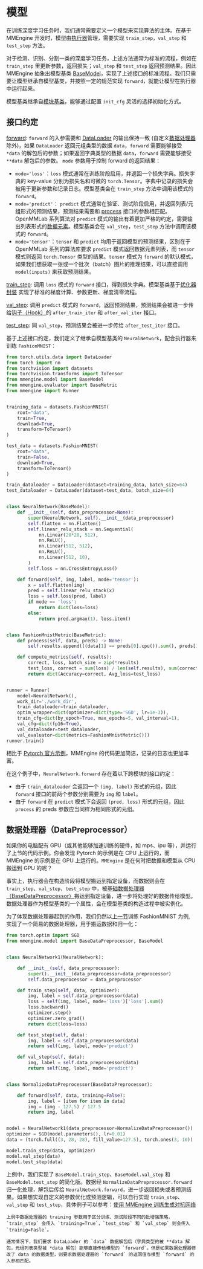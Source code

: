 # 模型

在训练深度学习任务时，我们通常需要定义一个模型来实现算法的主体。在基于 MMEngine 开发时，模型由[执行器](./runner.md)管理，需要实现 `train_step`，`val_step` 和 `test_step` 方法。

对于检测、识别、分割一类的深度学习任务，上述方法通常为标准的流程，例如在 `train_step` 里更新参数，返回损失；`val_step` 和 `test_step` 返回预测结果。因此 MMEngine 抽象出模型基类 [BaseModel](mmengine.model.BaseModel)，实现了上述接口的标准流程。我们只需要让模型继承自模型基类，并按照一定的规范实现 `forward`，就能让模型在执行器中运行起来。

模型基类继承自[模块基类](./initialize.md)，能够通过配置 `init_cfg` 灵活的选择初始化方式。

## 接口约定

[forward](mmengine.model.BaseModel.forward): `forward` 的入参需要和 [DataLoader](https://pytorch.org/tutorials/beginner/basics/data_tutorial.html) 的输出保持一致 (自定义[数据处理器](#数据处理器datapreprocessor)除外)，如果 `DataLoader` 返回元组类型的数据 `data`，`forward` 需要能够接受 `*data` 的解包后的参数；如果返回字典类型的数据 `data`，`forward` 需要能够接受 `**data` 解包后的参数。 `mode` 参数用于控制 forward 的返回结果：

- `mode='loss'`：`loss` 模式通常在训练阶段启用，并返回一个损失字典。损失字典的 key-value 分别为损失名和可微的 `torch.Tensor`。字典中记录的损失会被用于更新参数和记录日志。模型基类会在 `train_step` 方法中调用该模式的 `forward`。
- `mode='predict'`： `predict` 模式通常在验证、测试阶段启用，并返回列表/元组形式的预测结果，预测结果需要和 [process](mmengine.evaluator.Evaluator.process) 接口的参数相匹配。OpenMMLab 系列算法对 `predict` 模式的输出有着更加严格的约定，需要输出列表形式的[数据元素](./data_element.md)。模型基类会在 `val_step`，`test_step` 方法中调用该模式的 `forward`。
- `mode='tensor'`：`tensor` 和 `predict` 均用于返回模型的预测结果，区别在于 OpenMMLab 系列的算法库要求 `predict` 模式返回数据元素列表，而 `tensor` 模式则返回 `torch.Tensor` 类型的结果。`tensor` 模式为 `forward` 的默认模式，如果我们想获取一张或一个批次（batch）图片的推理结果，可以直接调用 `model(inputs)` 来获取预测结果。

[train_step](mmengine.model.BaseModel.train_step): 调用 `loss` 模式的 `forward` 接口，得到损失字典。模型基类基于[优化器封装](.optim_wrapper.md) 实现了标准的梯度计算、参数更新、梯度清零流程。

[val_step](mmengine.model.BaseModel.val_step): 调用 `predict` 模式的 `forward`，返回预测结果，预测结果会被进一步传给[钩子（Hook）](./hook.md)的 `after_train_iter` 和 `after_val_iter` 接口。

[test_step](mmengine.model.BaseModel.test_step): 同 `val_step`，预测结果会被进一步传给 `after_test_iter` 接口。

基于上述接口约定，我们定义了继承自模型基类的 `NeuralNetwork`，配合执行器来训练 `FashionMNIST`：

```python
from torch.utils.data import DataLoader
from torch import nn
from torchvision import datasets
from torchvision.transforms import ToTensor
from mmengine.model import BaseModel
from mmengine.evaluator import BaseMetric
from mmengine import Runner


training_data = datasets.FashionMNIST(
    root="data",
    train=True,
    download=True,
    transform=ToTensor()
)

test_data = datasets.FashionMNIST(
    root="data",
    train=False,
    download=True,
    transform=ToTensor()
)

train_dataloader = DataLoader(dataset=training_data, batch_size=64)
test_dataloader = DataLoader(dataset=test_data, batch_size=64)


class NeuralNetwork(BaseModel):
    def __init__(self, data_preprocessor=None):
        super(NeuralNetwork, self).__init__(data_preprocessor)
        self.flatten = nn.Flatten()
        self.linear_relu_stack = nn.Sequential(
            nn.Linear(28*28, 512),
            nn.ReLU(),
            nn.Linear(512, 512),
            nn.ReLU(),
            nn.Linear(512, 10),
        )
        self.loss = nn.CrossEntropyLoss()

    def forward(self, img, label, mode='tensor'):
        x = self.flatten(img)
        pred = self.linear_relu_stack(x)
        loss = self.loss(pred, label)
        if mode == 'loss':
            return dict(loss=loss)
        else:
            return pred.argmax(1), loss.item()


class FashionMnistMetric(BaseMetric):
    def process(self, data, preds) -> None:
        self.results.append(((data[1] == preds[0].cpu()).sum(), preds[1], len(preds[0])))

    def compute_metrics(self, results):
        correct, loss, batch_size = zip(*results)
        test_loss, correct = sum(loss) / len(self.results), sum(correct) / sum(batch_size)
        return dict(Accuracy=correct, Avg_loss=test_loss)


runner = Runner(
    model=NeuralNetwork(),
    work_dir='./work_dir',
    train_dataloader=train_dataloader,
    optim_wrapper=dict(optimizer=dict(type='SGD', lr=1e-3)),
    train_cfg=dict(by_epoch=True, max_epochs=5, val_interval=1),
    val_cfg=dict(fp16=True),
    val_dataloader=test_dataloader,
    val_evaluator=dict(metrics=FashionMnistMetric()))
runner.train()
```

相比于 [Pytorch 官方示例](https://pytorch.org/tutorials/beginner/basics/optimization_tutorial.html#)，MMEngine 的代码更加简洁，记录的日志也更加丰富。

在这个例子中，`NeuralNetwork.forward` 存在着以下跨模块的接口约定：

- 由于 `train_dataloader` 会返回一个 `(img, label)` 形式的元组，因此 `forward` 接口的前两个参数分别需要为 `img` 和 `label`。
- 由于 `forward` 在 `predict` 模式下会返回 `(pred, loss)` 形式的元组，因此 `process` 的 preds 参数应当同样为相同形式的元组。

## 数据处理器（DataPreprocessor）

如果你的电脑配有 GPU（或其他能够加速训练的硬件，如 mps、ipu 等），并运行了上节的代码示例。你会发现 Pytorch 的示例是在 CPU 上运行的，而 MMEngine 的示例是在 GPU 上运行的。`MMEngine` 是在何时把数据和模型从 CPU 搬运到 GPU 的呢？

事实上，执行器会在构造阶段将模型搬运到指定设备，而数据则会在 `train_step`、`val_step`、`test_step` 中，被[基础数据处理器（BaseDataPreprocessor）](mmengine.model.BaseDataPreprocessor)搬运到指定设备，进一步将处理好的数据传给模型。数据处理器作为模型基类的一个属性，会在模型基类的构造过程中被实例化。

为了体现数据处理器起到的作用，我们仍然以[上一节](#模型基类basemodel)训练 FashionMNIST 为例, 实现了一个简易的数据处理器，用于搬运数据和归一化：

```python
from torch.optim import SGD
from mmengine.model import BaseDataPreprocessor, BaseModel


class NeuralNetwork1(NeuralNetwork):

    def __init__(self, data_preprocessor):
        super().__init__(data_preprocessor=data_preprocessor)
        self.data_preprocessor = data_preprocessor

    def train_step(self, data, optimizer):
        img, label = self.data_preprocessor(data)
        loss = self(img, label, mode='loss')['loss'].sum()
        loss.backward()
        optimizer.step()
        optimizer.zero_grad()
        return dict(loss=loss)

    def test_step(self, data):
        img, label = self.data_preprocessor(data)
        return self(img, label, mode='predict')

    def val_step(self, data):
        img, label = self.data_preprocessor(data)
        return self(img, label, mode='predict')


class NormalizeDataPreprocessor(BaseDataPreprocessor):

    def forward(self, data, training=False):
        img, label = [item for item in data]
        img = (img - 127.5) / 127.5
        return img, label


model = NeuralNetwork1(data_preprocessor=NormalizeDataPreprocessor())
optimizer = SGD(model.parameters(), lr=0.01)
data = (torch.full((3, 28, 28), fill_value=127.5), torch.ones(3, 10))

model.train_step(data, optimizer)
model.val_step(data)
model.test_step(data)
```

上例中，我们实现了 `BaseModel.train_step`、`BaseModel.val_step` 和 `BaseModel.test_step` 的简化版。数据经 `NormalizeDataPreprocessor.forward` 归一化处理，解包后传给 `NeuralNetwork.forward`，进一步返回损失或者预测结果。如果想实现自定义的参数优化或预测逻辑，可以自行实现 `train_step`、`val_step` 和 `test_step`，具体例子可以参考：[使用 MMEngine 训练生成对抗网络](../examples/train_a_gan.md)

```{note}
上例中数据处理器的 training 参数用于区分训练、测试阶段不同的批增强策略，`train_step` 会传入 `training=True`，`test_step` 和 `val_step` 则会传入 `trainig=Fasle`。
```

```{note}
通常情况下，我们要求 DataLoader 的 `data` 数据解包后（字典类型的被 **data 解包，元组列表类型被 *data 解包）能够直接传给模型的 `forward`。但是如果数据处理器修改了 data 的数据类型，则要求数据处理器的 `forward` 的返回值与模型 `forward` 的入参相匹配。
```
